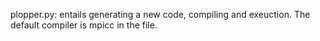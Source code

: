 plopper.py: entails generating a new code, compiling and exeuction. The default compiler is mpicc in the file. 
